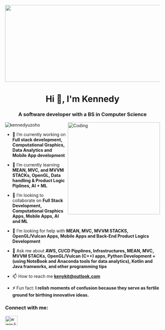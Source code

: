 <!--  ![MasterHead](https://cdn.weasyl.com/~fluffkevlar/submissions/30165/efb64790c6059bf9f32f9922bdfd36fad18bdd135aff5f67e99a7f0f29749042/fluffkevlar-starfield-gif.gif)  -->
<!-- This is a comment. It won't be visible in the final output. -->

<img src="https://cdn.weasyl.com/~fluffkevlar/submissions/30165/efb64790c6059bf9f32f9922bdfd36fad18bdd135aff5f67e99a7f0f29749042/fluffkevlar-starfield-gif.gif" width="1000" height="250"> 

<h1 align="center">Hi 👋, I'm Kennedy</h1>
<h3 align="center">A software developer with a BS in Computer Science</h3>
<img align="right" alt="Coding" width="300" src="https://images.squarespace-cdn.com/content/v1/5769fc401b631bab1addb2ab/1541580611624-TE64QGKRJG8SWAIUS7NS/coding-freak.gif")

<p align="left"> <img src="https://komarev.com/ghpvc/?username=kennedyuzoho&label=Profile%20views&color=0e75b6&style=flat" alt="kennedyuzoho" /> </p>

- 🔭 I’m currently working on **Full stack development, Computational Graphics, Data Analytics and Mobile App development**

- 🌱 I’m currently learning **MEAN, MVC, and MVVM STACKs, OpenGL, Data handling & Product Logic Piplines, AI + ML**

- 👯 I’m looking to collaborate on **Full Stack Development, Computational Graphics Apps, Mobile Apps,  AI and ML**

- 🤝 I’m looking for help with **MEAN, MVC, MVVM STACKS, OpenGL/Vulcan Apps, Mobile Apps and Back-End Product Logics Development**

- 💬 Ask me about **AWS, CI/CD Pipplines, Infrastructures,  MEAN, MVC, MVVM STACKs, OpenGL/Vulcan (C++) apps, Python Development + (using NoteBook and Anaconda tools for data analytics), Kotlin and Java framworks, and other programming tips**

- 📫 How to reach me **kenykit@outlook.com**

- **⚡** Fun fact: **I relish moments of confusion because they serve as fertile ground for birthing innovative ideas.**

<h3 align="left">Connect with me:</h3>
<p align="left">
<a href="https://www.linkedin.com/in/kennedy-u/" target="blank"><img align="center" src="https://raw.githubusercontent.com/rahuldkjain/github-profile-readme-generator/master/src/images/icons/Social/linked-in-alt.svg" alt="www.linkedin.com/in/kennedy-u" height="30" width="40" /></a>
</p>
